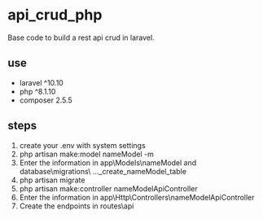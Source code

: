 # api_crud_php
Base code to build a rest api crud in laravel.

## use
* laravel ^10.10
* php ^8.1.10
* composer 2.5.5

## steps

1. create your .env with system settings
2. php artisan make:model nameModel -m
3. Enter the information in app\Models\nameModel and database\migrations\ ..._create_nameModel_table
4. php artisan migrate
5. php artisan make:controller nameModelApiController
6. Enter the information in app\Http\Controllers\nameModelApiController
7. Create the endpoints in routes\api